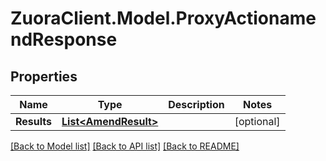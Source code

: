 # ZuoraClient.Model.ProxyActionamendResponse

## Properties

Name | Type | Description | Notes
------------ | ------------- | ------------- | -------------
**Results** | [**List&lt;AmendResult&gt;**](AmendResult.md) |  | [optional] 

[[Back to Model list]](../README.md#documentation-for-models) [[Back to API list]](../README.md#documentation-for-api-endpoints) [[Back to README]](../README.md)

